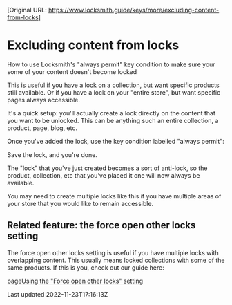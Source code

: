 [Original URL: https://www.locksmith.guide/keys/more/excluding-content-from-locks]

# Excluding content from locks

How to use Locksmith's "always permit" key condition to make sure your some of your content doesn't become locked

This is useful if you have a lock on a collection, but want specific products still available. Or if you have a lock on your "entire store", but want specific pages always accessible.

It's a quick setup: you'll actually create a lock directly on the content that you want to be unlocked. This can be anything such an entire collection, a product, page, blog, etc.

Once you've added the lock, use the key condition labelled "always permit":

Save the lock, and you're done.

The "lock" that you've just created becomes a sort of anti-lock, so the product, collection, etc that you've placed it one will now always be available.

You may need to create multiple locks like this if you have multiple areas of your store that you would like to remain accessible.

## Related feature: the force open other locks setting

The force open other locks setting is useful if you have multiple locks with overlapping content. This usually means locked collections with some of the same products. If this is you, check out our guide here:

[pageUsing the "Force open other locks" setting](/keys/more/using-the-force-open-other-locks-setting)

Last updated 2022-11-23T17:16:13Z